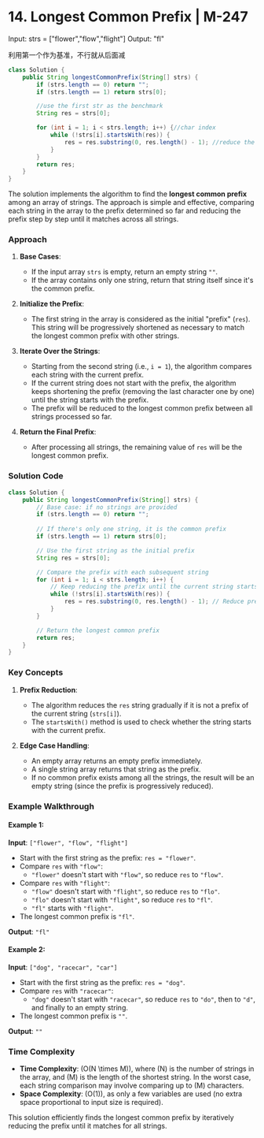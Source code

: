 # 14. Longest Common Prefix | M-247

Input: strs = ["flower","flow","flight"]
Output: "fl"

利用第一个作为基准，不行就从后面减

```java
class Solution {
    public String longestCommonPrefix(String[] strs) {
        if (strs.length == 0) return "";
        if (strs.length == 1) return strs[0];

        //use the first str as the benchmark
        String res = strs[0];

        for (int i = 1; i < strs.length; i++) {//char index            
            while (!strs[i].startsWith(res)) {
                res = res.substring(0, res.length() - 1); //reduce the prefix
            }
        }
        return res;
    }
}
```

The solution implements the algorithm to find the **longest common prefix** among an array of strings. The approach is simple and effective, comparing each string in the array to the prefix determined so far and reducing the prefix step by step until it matches across all strings.

### Approach

1. **Base Cases**:
    - If the input array `strs` is empty, return an empty string `""`.
    - If the array contains only one string, return that string itself since it's the common prefix.

2. **Initialize the Prefix**:
    - The first string in the array is considered as the initial "prefix" (`res`). This string will be progressively shortened as necessary to match the longest common prefix with other strings.

3. **Iterate Over the Strings**:
    - Starting from the second string (i.e., `i = 1`), the algorithm compares each string with the current prefix.
    - If the current string does not start with the prefix, the algorithm keeps shortening the prefix (removing the last character one by one) until the string starts with the prefix.
    - The prefix will be reduced to the longest common prefix between all strings processed so far.

4. **Return the Final Prefix**:
    - After processing all strings, the remaining value of `res` will be the longest common prefix.

### Solution Code

```java
class Solution {
    public String longestCommonPrefix(String[] strs) {
        // Base case: if no strings are provided
        if (strs.length == 0) return "";
        
        // If there's only one string, it is the common prefix
        if (strs.length == 1) return strs[0];

        // Use the first string as the initial prefix
        String res = strs[0];

        // Compare the prefix with each subsequent string
        for (int i = 1; i < strs.length; i++) {
            // Keep reducing the prefix until the current string starts with it
            while (!strs[i].startsWith(res)) {
                res = res.substring(0, res.length() - 1); // Reduce prefix by one character
            }
        }

        // Return the longest common prefix
        return res;
    }
}
```

### Key Concepts

1. **Prefix Reduction**:
    - The algorithm reduces the `res` string gradually if it is not a prefix of the current string (`strs[i]`).
    - The `startsWith()` method is used to check whether the string starts with the current prefix.

2. **Edge Case Handling**:
    - An empty array returns an empty prefix immediately.
    - A single string array returns that string as the prefix.
    - If no common prefix exists among all the strings, the result will be an empty string (since the prefix is progressively reduced).

### Example Walkthrough

#### Example 1:

**Input**: `["flower", "flow", "flight"]`

- Start with the first string as the prefix: `res = "flower"`.
- Compare `res` with `"flow"`:
    - `"flower"` doesn't start with `"flow"`, so reduce `res` to `"flow"`.
- Compare `res` with `"flight"`:
    - `"flow"` doesn't start with `"flight"`, so reduce `res` to `"flo"`.
    - `"flo"` doesn't start with `"flight"`, so reduce `res` to `"fl"`.
    - `"fl"` starts with `"flight"`.
- The longest common prefix is `"fl"`.

**Output**: `"fl"`

#### Example 2:

**Input**: `["dog", "racecar", "car"]`

- Start with the first string as the prefix: `res = "dog"`.
- Compare `res` with `"racecar"`:
    - `"dog"` doesn't start with `"racecar"`, so reduce `res` to `"do"`, then to `"d"`, and finally to an empty string.
- The longest common prefix is `""`.

**Output**: `""`

### Time Complexity

- **Time Complexity**: \(O(N \times M)\), where \(N\) is the number of strings in the array, and \(M\) is the length of the shortest string. In the worst case, each string comparison may involve comparing up to \(M\) characters.
- **Space Complexity**: \(O(1)\), as only a few variables are used (no extra space proportional to input size is required).

This solution efficiently finds the longest common prefix by iteratively reducing the prefix until it matches for all strings.